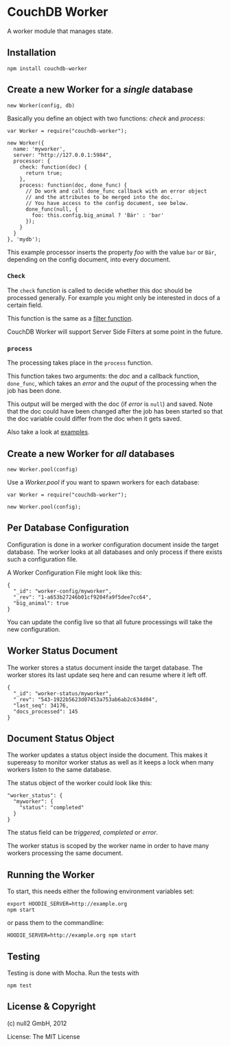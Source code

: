 # CouchDB Worker

A worker module that manages state.


## Installation


    npm install couchdb-worker


## Create a new Worker for a _single_ database

    new Worker(config, db)


Basically you define an object with two functions: _check_ and _process_:

    var Worker = require("couchdb-worker");

    new Worker({
      name: 'myworker',
      server: "http://127.0.0.1:5984",
      processor: {
        check: function(doc) {
          return true;
        },
        process: function(doc, done_func) {
          // Do work and call done_func callback with an error object
          // and the attributes to be merged into the doc.
          // You have access to the config document, see below.
          done_func(null, {
            foo: this.config.big_animal ? 'Bär' : 'bar'
          });
        }
      }
    }, 'mydb');


This example processor inserts the property _foo_ with the value `bar` or `Bär`,
depending on the config document, into every document.


### `Check`

The `check` function is called to decide whether this doc should be processed generally.
For example you might only be interested in docs of a certain field.

This function is the same as a [filter function](http://guide.couchdb.org/draft/notifications.html#filters).

CouchDB Worker will support Server Side Filters at some point in the future.


### `process`

The processing takes place in the  `process` function.

This function takes two arguments: the _doc_ and a callback function, `done_func`,
which takes an _error_ and the _ouput_ of the processing when the job has been done.

This output will be merged with the doc (if _error_ is `null`) and saved.
Note that the doc could have been changed after the job has been started
so that the doc variable could differ from the doc when it gets saved.


Also take a look at [examples](couchdb-worker/tree/master/examples).


## Create a new Worker for _all_ databases

    new Worker.pool(config)


Use a _Worker.pool_ if you want to spawn workers for each database:

    var Worker = require("couchdb-worker");

    new Worker.pool(config);


## Per Database Configuration

Configuration is done in a worker configuration document inside the target database.
The worker looks at all databases and only process if there exists such a configuration file.

A Worker Configuration File might look like this:

    {
      "_id": "worker-config/myworker",
      "_rev": "1-a653b27246b01cf9204fa9f5dee7cc64",
      "big_animal": true
    }

You can update the config live so that all future processings will take the new configuration.


## Worker Status Document

The worker stores a status document inside the target database.
The worker stores its last update seq here and can resume where it left off.

    {
      "_id": "worker-status/myworker",
      "_rev": "543-1922b5623d07453a753ab6ab2c634d04",
      "last_seq": 34176,
      "docs_processed": 145
    }


## Document Status Object

The worker updates a status object inside the document.
This makes it supereasy to monitor worker status as well as
it keeps a lock when many workers listen to the same database.

The status object of the worker could look like this:

    "worker_status": {
      "myworker": {
        "status": "completed"
      }
    }

The status field can be _triggered_, _completed_ or _error_.

The worker status is scoped by the worker name in order to have many workers
processing the same document.


## Running the Worker

To start, this needs either the following environment variables set:

    export HOODIE_SERVER=http://example.org
    npm start


or pass them to the commandline:

    HOODIE_SERVER=http://example.org npm start


## Testing

Testing is done with Mocha. Run the tests with

    npm test



## License & Copyright

(c) null2 GmbH, 2012

License: The MIT License
